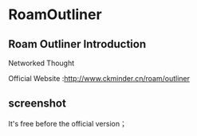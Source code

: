 # RoamOutliner

## Roam Outliner Introduction

Networked Thought

Official Website :http://www.ckminder.cn/roam/outliner

## screenshot
[](https://s1.ax1x.com/2020/09/09/w1ganJ.png)
[](https://s1.ax1x.com/2020/09/09/w1gHgS.png)

It's free before the official version；


